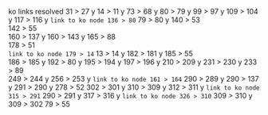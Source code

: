 ko links  resolved
31 > 27     y
14 > 11     y
73 > 68     y
80 > 79     y
99 > 97     y
109 > 104   y
117 > 116   y
`link to ko node 136 > 80`
79  > 80    y
140 > 53    
142 > 55    
160 > 137   y
160 > 143   y
165 > 88    
178 > 51    
`link to ko node 179 > 14`
13 > 14     y
182 > 181   y
185 > 55    
186 > 185   y
192 > 80    y
195 > 194   y
197 > 196   y
210 > 209   y
231 > 230   y
233 > 89    
249 > 244   y
256 > 253   y
`link to ko node 161 > 164`
290 > 289   y
290 > 137   y
291 > 290   y
278 > 52
302 > 301   y
310 > 309   y
312 > 311   y
`link to ko node 315 > 291`
290 > 291   y
317 > 316   y
`link to ko node 326 > 310`
309 > 310   y
309 > 302
79  > 55  
